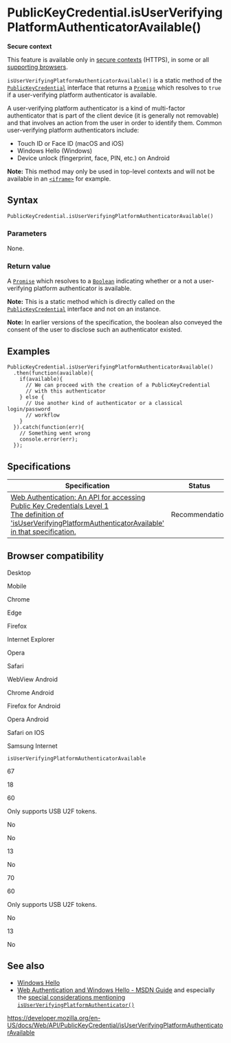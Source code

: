 # PublicKeyCredential.isUserVerifyingPlatformAuthenticatorAvailable()

**Secure context**

This feature is available only in [secure contexts](https://developer.mozilla.org/en-US/docs/Web/Security/Secure_Contexts) (HTTPS), in some or all [supporting browsers](#browser_compatibility).

`isUserVerifyingPlatformAuthenticatorAvailable()` is a static method of the [`PublicKeyCredential`](../publickeycredential) interface that returns a [`Promise`](https://developer.mozilla.org/en-US/docs/Web/JavaScript/Reference/Global_Objects/Promise) which resolves to `true` if a user-verifying platform authenticator is available.

A user-verifying platform authenticator is a kind of multi-factor authenticator that is part of the client device (it is generally not removable) and that involves an action from the user in order to identify them. Common user-verifying platform authenticators include:

- Touch ID or Face ID (macOS and iOS)
- Windows Hello (Windows)
- Device unlock (fingerprint, face, PIN, etc.) on Android

**Note:** This method may only be used in top-level contexts and will not be available in an [`<iframe>`](https://developer.mozilla.org/en-US/docs/Web/HTML/Element/iframe) for example.

## Syntax

    PublicKeyCredential.isUserVerifyingPlatformAuthenticatorAvailable()

### Parameters

None.

### Return value

A [`Promise`](https://developer.mozilla.org/en-US/docs/Web/JavaScript/Reference/Global_Objects/Promise) which resolves to a [`Boolean`](https://developer.mozilla.org/en-US/docs/Web/JavaScript/Reference/Global_Objects/Boolean) indicating whether or a not a user-verifying platform authenticator is available.

**Note:** This is a static method which is directly called on the [`PublicKeyCredential`](../publickeycredential) interface and not on an instance.

**Note:** In earlier versions of the specification, the boolean also conveyed the consent of the user to disclose such an authenticator existed.

## Examples

    PublicKeyCredential.isUserVerifyingPlatformAuthenticatorAvailable()
      .then(function(available){
        if(available){
          // We can proceed with the creation of a PublicKeyCredential
          // with this authenticator
        } else {
          // Use another kind of authenticator or a classical login/password
          // workflow
        }
      }).catch(function(err){
        // Something went wrong
        console.error(err);
      });

## Specifications

<table><thead><tr class="header"><th>Specification</th><th>Status</th><th>Comment</th></tr></thead><tbody><tr class="odd"><td><a href="https://w3c.github.io/webauthn/#dom-publickeycredential-isuserverifyingplatformauthenticatoravailable">Web Authentication: An API for accessing Public Key Credentials Level 1<br />
<span class="small">The definition of 'isUserVerifyingPlatformAuthenticatorAvailable' in that specification.</span></a></td><td><span class="spec-rec">Recommendation</span></td><td>Initial definition.</td></tr></tbody></table>

## Browser compatibility

Desktop

Mobile

Chrome

Edge

Firefox

Internet Explorer

Opera

Safari

WebView Android

Chrome Android

Firefox for Android

Opera Android

Safari on IOS

Samsung Internet

`isUserVerifyingPlatformAuthenticatorAvailable`

67

18

60

Only supports USB U2F tokens.

No

No

13

No

70

60

Only supports USB U2F tokens.

No

13

No

## See also

- [Windows Hello](https://docs.microsoft.com/en-us/windows-hardware/design/device-experiences/windows-hello)
- [Web Authentication and Windows Hello - MSDN Guide](https://docs.microsoft.com/en-us/microsoft-edge/dev-guide/windows-integration/web-authentication) and especially the [special considerations mentioning `isUserVerifyingPlatformAuthenticator()`](https://docs.microsoft.com/en-us/microsoft-edge/dev-guide/windows-integration/web-authentication#special-considerations-for-windows-hello)

<a href="https://developer.mozilla.org/en-US/docs/Web/API/PublicKeyCredential/isUserVerifyingPlatformAuthenticatorAvailable" class="_attribution-link">https://developer.mozilla.org/en-US/docs/Web/API/PublicKeyCredential/isUserVerifyingPlatformAuthenticatorAvailable</a>
